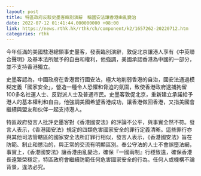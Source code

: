 ```yaml
---
layout: post
title: 特區政府反駁史墨客臨別演辭　稱國安法讓香港由亂變治
date: 2022-07-12 01:41:44.000000000 +08:00
link: https://news.rthk.hk/rthk/ch/component/k2/1657262-20220712.htm
categories: rthk
---
```


今年任滿的美國駐港總領事史墨客，發表臨別演辭，敦促北京讓港人享有《中英聯合聲明》及基本法所賦予的自由和權利，他強調，美國承認香港為中國的一部分，並不支持香港獨立。

史墨客認為，中國政府在香港實行國安法，極大地削弱香港的自治，國安法通過模糊定義「國家安全」，營造一種令人恐懼和脅迫的氛圍，致使香港政府逮捕拘留100多名社運人士、反對派人士及普通市民。史墨客敦促北京，重新建立承諾給予港人的基本權利和自由，他強調美國希望香港成功，讓香港做回香港，又指美國會繼續與盟友和伙伴一起支持港人。

特區政府發言人批評史墨客對《香港國安法》的評論不公平，與事實全然不符。發言人表示，《香港國安法》規定的四類危害國家安全的罪行定義清晰。這些罪行亦與其他司法管轄區的國家安全法所訂罪行相似，發言人表示，《香港國安法》旨在防範、制止和懲治的，與正常的交流有明顯區別。奉公守法的人士不會誤墮法網，事實上，《香港國安法》讓香港由亂變治，確保『一國兩制』行穩致遠，確保香港長遠繁榮穩定，特區政府會繼續防範任何危害國家安全的行為。任何人或機構不論背景，違法必究。
